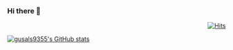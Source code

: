 ### Hi there 👋
  <div align=right>
	
  [![Hits](https://hits.seeyoufarm.com/api/count/incr/badge.svg?url=https%3A%2F%2Fgithub.com%2Fgusals9355)](https://hits.seeyoufarm.com) 

  </div>
  
[![gusals9355's GitHub stats](https://github-readme-stats.vercel.app/api?username=gusals9355&theme=tokyonight&show_icons=true)](https://github.com/anuraghazra/github-readme-stats)
<!--
**gusals9355/gusals9355** is a ✨ _special_ ✨ repository because its `README.md` (this file) appears on your GitHub profile.

Here are some ideas to get you started:

- 🔭 I’m currently working on ...
- 🌱 I’m currently learning ...
- 👯 I’m looking to collaborate on ...
- 🤔 I’m looking for help with ...
- 💬 Ask me about ...
- 📫 How to reach me: ...
- 😄 Pronouns: ...
- ⚡ Fun fact: ...
-->
